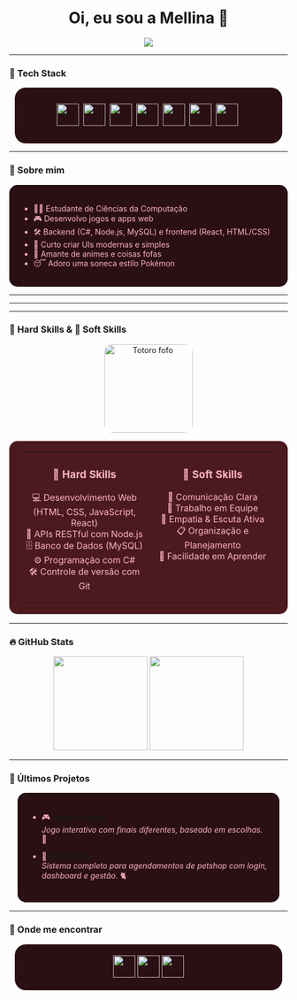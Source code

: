 <h1 align="center">
  Oi, eu sou a Mellina 🌸
</h1>

<p align="center">
  <img src="https://readme-typing-svg.herokuapp.com/?color=FFB6C1&center=true&vCenter=true&lines=Desenvolvedora+Fullstack;🌸+C%23,+JS+e+Node.js;🌸+React,+API+e+UI/UX;🌸+Ship+it+🚀" />
</p>

---

### 🌸 Tech Stack
<div align="center" style="background-color: #2A0F14; padding:15px; border-radius:20px; margin:10px">

<img src="https://cdn.jsdelivr.net/gh/devicons/devicon/icons/csharp/csharp-original.svg" width="40" />&nbsp;
<img src="https://cdn.jsdelivr.net/gh/devicons/devicon/icons/javascript/javascript-original.svg" width="40" />&nbsp;
<img src="https://cdn.jsdelivr.net/gh/devicons/devicon/icons/nodejs/nodejs-original.svg" width="40" />&nbsp;
<img src="https://cdn.jsdelivr.net/gh/devicons/devicon/icons/react/react-original.svg" width="40" />&nbsp;
<img src="https://cdn.jsdelivr.net/gh/devicons/devicon/icons/html5/html5-original.svg" width="40" />&nbsp;
<img src="https://cdn.jsdelivr.net/gh/devicons/devicon/icons/css3/css3-original.svg" width="40" />&nbsp;
<img src="https://cdn.jsdelivr.net/gh/devicons/devicon/icons/mysql/mysql-original.svg" width="40" />&nbsp;

</div>

---

### 🎀 Sobre mim
<div style="background-color: #2A0F14; padding:20px; border-radius:15px; color: #FFB6C1">

- 👩‍💻 Estudante de Ciências da Computação  
- 🎮 Desenvolvo jogos e apps web  
- 🛠️ Backend (C#, Node.js, MySQL) e frontend (React, HTML/CSS)  
- 🎨 Curto criar UIs modernas e simples  
- 🌸 Amante de animes e coisas fofas  
- 😴 Adoro uma soneca estilo Pokémon  

</div>

---

---

---

### 💼 Hard Skills & 💖 Soft Skills

<div align="center">
  <img src="./8423c0e8-a73a-440e-86dd-8d594c8c422b.png" width="160" alt="Totoro fofo" style="border-radius: 15px;" />
</div>

<div align="center">
  <table style="background-color: #4B1A1F; border-radius: 15px; padding: 20px; width: 100%; max-width: 800px; color: #FFB6C1; margin-top: 15px;">
    <tr>
      <td align="center" valign="top" width="50%">
        <h3>🌟 Hard Skills</h3>
        <ul style="list-style: none; padding-left: 0;">
          <li>💻 Desenvolvimento Web (HTML, CSS, JavaScript, React)</li>
          <li>🔗 APIs RESTful com Node.js</li>
          <li>🗄️ Banco de Dados (MySQL)</li>
          <li>⚙️ Programação com C#</li>
          <li>🛠️ Controle de versão com Git</li>
        </ul>
      </td>
      <td align="center" valign="top" width="50%">
        <h3>🌸 Soft Skills</h3>
        <ul style="list-style: none; padding-left: 0;">
          <li>💬 Comunicação Clara</li>
          <li>🤝 Trabalho em Equipe</li>
          <li>💖 Empatia & Escuta Ativa</li>
          <li>📋 Organização e Planejamento</li>
          <li>🚀 Facilidade em Aprender</li>
        </ul>
      </td>
    </tr>
  </table>
</div>

---

### 🔥 GitHub Stats
<div align="center">
  <img src="https://github-readme-stats.vercel.app/api?username=Mellina-ship-it&show_icons=true&title_color=FFB6C1&icon_color=FF69B4&text_color=FFFFFF&bg_color=4B1A1F&border_radius=10&border_color=5D2E46" height="170" />
  <img src="https://github-readme-stats.vercel.app/api/top-langs/?username=Mellina-ship-it&layout=compact&title_color=FFB6C1&icon_color=FF69B4&text_color=FFFFFF&bg_color=4B1A1F&border_radius=10&border_color=5D2E46" height="170"/>
</div>

---

### 🧩 Últimos Projetos
<div style="background-color: #2A0F14; padding:20px; border-radius:15px; color: #FFB6C1; margin:15px">

- 🎮 **[Além do Túnel](https://github.com/Mellina-ship-it/Alem_do_tunel)**  
  *Jogo interativo com finais diferentes, baseado em escolhas.* 🌸

- 🐾 **[AuMiauVet](https://github.com/Mellina-ship-it/AuMiauVet)**  
  *Sistema completo para agendamentos de petshop com login, dashboard e gestão.* 🐈

</div>

---

### 🌸 Onde me encontrar
<div align="center" style="background-color: #2A0F14; padding:20px; border-radius:20px; margin:10px">

<a href="https://www.linkedin.com/in/mellina-bizinoto-618081227/">
  <img src="https://img.shields.io/badge/-LinkedIn-FF69B4?style=for-the-badge&logo=linkedin&logoColor=white" height="40" />
</a>
<a href="mailto:bizinoto.mellina@gmail.com">
  <img src="https://img.shields.io/badge/-Gmail-FF1493?style=for-the-badge&logo=gmail&logoColor=white" height="40" />
</a>
<a href="https://youtube.com/@mbspadua?si=j4HN7W6gvdU3bWp1">
  <img src="https://img.shields.io/badge/-YouTube-FFB6C1?style=for-the-badge&logo=youtube&logoColor=white" height="40" />
</a>

</div>
